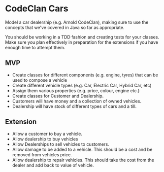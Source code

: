 # CodeClan Cars

Model a car dealership (e.g. Arnold CodeClan), making sure to use the concepts that we've covered in Java so far as appropriate.

You should be working in a TDD fashion and creating tests for your classes. Make sure you plan effectively in preparation for the extensions if you have enough time to attempt them.

## MVP
* Create classes for different components (e.g. engine, tyres) that can be used to compose a vehicle
* Create different vehicle types (e.g. Car, Electric Car, Hybrid Car, etc)
* Assign them various properties (e.g. price, colour, engine etc.)
* Create classes for Customer and Dealership.
* Customers will have money and a collection of owned vehicles.
* Dealership will have stock of different types of cars and a till. 

## Extension
* Allow a customer to buy a vehicle.
* Allow dealership to buy vehicles
* Allow Dealerships to sell vehicles to customers.
* Allow damage to be added to a vehicle. This should be a cost and be removed from vehicles price.
* Allow dealership to repair vehicles. This should take the cost from the dealer and add back to value of vehicle.
